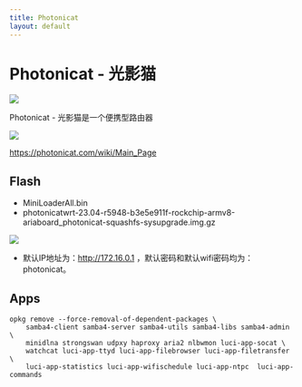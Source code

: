 ```yaml
---
title: Photonicat
layout: default
---
```


# Photonicat - 光影猫

![](https://photonicat.com/assets/device_structure_2-74c3fea8bd3af944599f5a0743d5eaef4728e8b4.png)

Photonicat - 光影猫是一个便携型路由器

![](https://photonicat.com/assets/PCB-Back-3e33adefc3d4e75753c384bf83c20cc62a270ac1.png)

<https://photonicat.com/wiki/Main_Page>

## Flash

+ MiniLoaderAll.bin
+ photonicatwrt-23.04-r5948-b3e5e911f-rockchip-armv8-ariaboard_photonicat-squashfs-sysupgrade.img.gz

![](https://photonicat.com/images/5/55/Burn-usb-port-wiki.png)

- 默认IP地址为：http://172.16.0.1 ，默认密码和默认wifi密码均为：photonicat。

## Apps

```shell
opkg remove --force-removal-of-dependent-packages \
    samba4-client samba4-server samba4-utils samba4-libs samba4-admin \
    minidlna strongswan udpxy haproxy aria2 nlbwmon luci-app-socat \
    watchcat luci-app-ttyd luci-app-filebrowser luci-app-filetransfer \
    luci-app-statistics luci-app-wifischedule luci-app-ntpc  luci-app-commands
```
